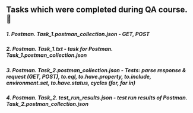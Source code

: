 ## Tasks which were completed during QA course. :postal_horn:

##### 1.    Postman. Task_1.postman_collection.json - GET, POST
##### 2.    Postman. Task_1.txt - task for Postman. Task_1.postman_collection.json
##### 3.    Postman. Task_2.postman_collection.json - Tests: parse response & request (GET, POST), to.eql, to.have.property, to.include, environment.set, to.have.status, cycles (for, for in)
##### 4.    Postman. Task_2. test_run_results.json - test run results of Postman. Task_2.postman_collection.json
